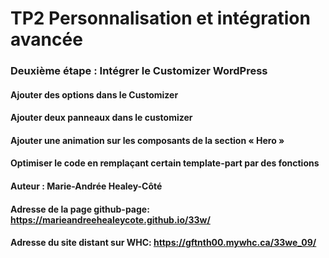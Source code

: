 # TP2 Personnalisation et intégration avancée

### Deuxième étape : Intégrer le Customizer WordPress
#### Ajouter des options dans le Customizer
#### Ajouter deux panneaux dans le customizer
#### Ajouter une animation sur les composants de la section « Hero »
#### Optimiser le code en remplaçant certain template-part par des fonctions

#### Auteur : Marie-Andrée Healey-Côté

#### Adresse de la page github-page: https://marieandreehealeycote.github.io/33w/

#### Adresse du site distant sur WHC: https://gftnth00.mywhc.ca/33we_09/
